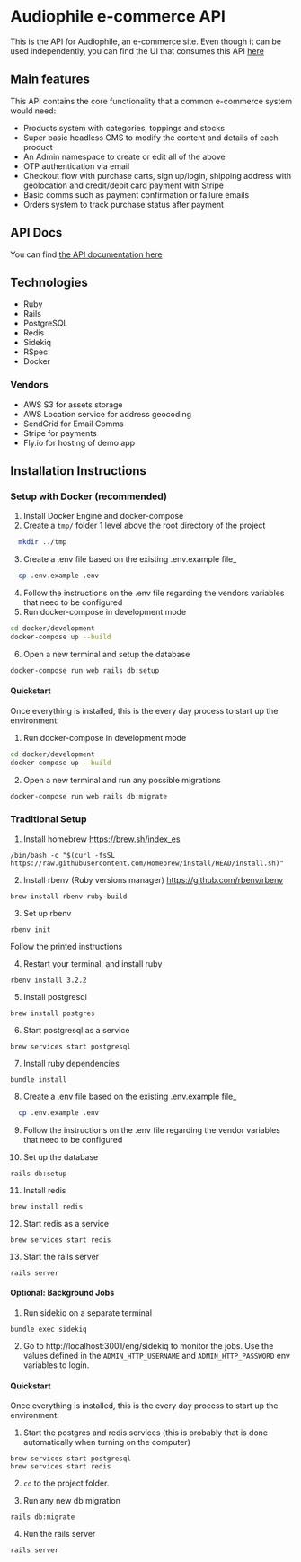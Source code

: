 # Audiophile e-commerce API

This is the API for Audiophile, an e-commerce site. Even though it can be used independently, you can find the UI that consumes this API [here](https://github.com/mapra99/audiophile)

## Main features

This API contains the core functionality that a common e-commerce system would need:
- Products system with categories, toppings and stocks
- Super basic headless CMS to modify the content and details of each product
- An Admin namespace to create or edit all of the above
- OTP authentication via email
- Checkout flow with purchase carts, sign up/login, shipping address with geolocation and credit/debit card payment with Stripe
- Basic comms such as payment confirmation or failure emails
- Orders system to track purchase status after payment

## API Docs
You can find [the API documentation here](https://documenter.getpostman.com/view/10455715/UzQvsjmL)

## Technologies

- Ruby
- Rails
- PostgreSQL
- Redis
- Sidekiq
- RSpec
- Docker

### Vendors

- AWS S3 for assets storage
- AWS Location service for address geocoding
- SendGrid for Email Comms
- Stripe for payments
- Fly.io for hosting of demo app

## Installation Instructions

### Setup with Docker (recommended)

1. Install Docker Engine and docker-compose
2. Create a `tmp/` folder 1 level above the root directory of the project
  ```bash
    mkdir ../tmp
  ```
3. Create a .env file based on the existing .env.example file_
  ```bash
    cp .env.example .env
  ```
4. Follow the instructions on the .env file regarding the vendors variables that need  to be configured
5. Run docker-compose in development mode
  ```bash
  cd docker/development
  docker-compose up --build
  ```
6. Open a new terminal and setup the database
  ```bash
  docker-compose run web rails db:setup
  ```

#### Quickstart
Once everything is installed, this is the every day process to start up the environment:

1. Run docker-compose in development mode
  ```bash
  cd docker/development
  docker-compose up --build
  ```
2. Open a new terminal and run any possible migrations
  ```bash
  docker-compose run web rails db:migrate
  ```

### Traditional Setup

1. Install homebrew https://brew.sh/index_es
```
/bin/bash -c "$(curl -fsSL https://raw.githubusercontent.com/Homebrew/install/HEAD/install.sh)"
```

2. Install rbenv (Ruby versions manager) https://github.com/rbenv/rbenv
```
brew install rbenv ruby-build
```

3. Set up rbenv
```
rbenv init
```
Follow the printed instructions

4. Restart your terminal, and install ruby 
```
rbenv install 3.2.2
```

5. Install postgresql
```
brew install postgres
```

6. Start postgresql as a service
```
brew services start postgresql
```

7. Install ruby dependencies
```
bundle install
```

8. Create a .env file based on the existing .env.example file_
```bash
  cp .env.example .env
```

9. Follow the instructions on the .env file regarding the vendor variables that need to be configured

10. Set up the database
```
rails db:setup
```

11.  Install redis
```
brew install redis
```

12.  Start redis as a service
```
brew services start redis
```

13.  Start the rails server
```
rails server
```

#### Optional: Background Jobs
1. Run sidekiq on a separate terminal
```
bundle exec sidekiq
```

2. Go to http://localhost:3001/eng/sidekiq to monitor the jobs. Use the values defined in the `ADMIN_HTTP_USERNAME` and `ADMIN_HTTP_PASSWORD` env variables to login.

#### Quickstart

Once everything is installed, this is the every day process to start up the environment:

1. Start the postgres and redis services (this is probably that is done automatically when turning on the computer)
```
brew services start postgresql
brew services start redis
```

2. `cd` to the project folder.

3. Run any new db migration
```
rails db:migrate
```

4. Run the rails server
```
rails server
```
